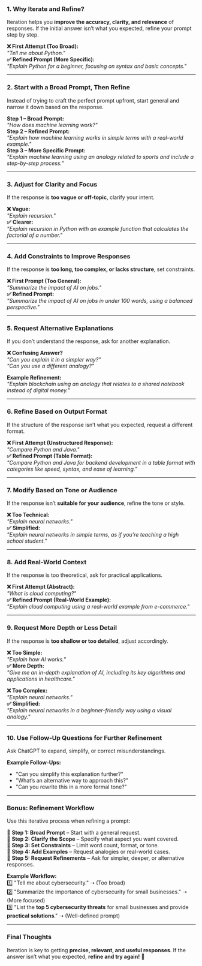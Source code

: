 ### **1. Why Iterate and Refine?**  
Iteration helps you **improve the accuracy, clarity, and relevance** of responses. If the initial answer isn’t what you expected, refine your prompt step by step.

**❌ First Attempt (Too Broad):**  
*"Tell me about Python."*  
**✅ Refined Prompt (More Specific):**  
*"Explain Python for a beginner, focusing on syntax and basic concepts."*  

---

### **2. Start with a Broad Prompt, Then Refine**  
Instead of trying to craft the perfect prompt upfront, start general and narrow it down based on the response.

**Step 1 – Broad Prompt:**  
*"How does machine learning work?"*  
**Step 2 – Refined Prompt:**  
*"Explain how machine learning works in simple terms with a real-world example."*  
**Step 3 – More Specific Prompt:**  
*"Explain machine learning using an analogy related to sports and include a step-by-step process."*  

---

### **3. Adjust for Clarity and Focus**  
If the response is **too vague or off-topic**, clarify your intent.

**❌ Vague:**  
*"Explain recursion."*  
**✅ Clearer:**  
*"Explain recursion in Python with an example function that calculates the factorial of a number."*  

---

### **4. Add Constraints to Improve Responses**  
If the response is **too long, too complex, or lacks structure**, set constraints.

**❌ First Prompt (Too General):**  
*"Summarize the impact of AI on jobs."*  
**✅ Refined Prompt:**  
*"Summarize the impact of AI on jobs in under 100 words, using a balanced perspective."*  

---

### **5. Request Alternative Explanations**  
If you don’t understand the response, ask for another explanation.

**❌ Confusing Answer?**  
*"Can you explain it in a simpler way?"*  
*"Can you use a different analogy?"*  

**Example Refinement:**  
*"Explain blockchain using an analogy that relates to a shared notebook instead of digital money."*  

---

### **6. Refine Based on Output Format**  
If the structure of the response isn’t what you expected, request a different format.

**❌ First Attempt (Unstructured Response):**  
*"Compare Python and Java."*  
**✅ Refined Prompt (Table Format):**  
*"Compare Python and Java for backend development in a table format with categories like speed, syntax, and ease of learning."*  

---

### **7. Modify Based on Tone or Audience**  
If the response isn’t **suitable for your audience**, refine the tone or style.

**❌ Too Technical:**  
*"Explain neural networks."*  
**✅ Simplified:**  
*"Explain neural networks in simple terms, as if you're teaching a high school student."*  

---

### **8. Add Real-World Context**  
If the response is too theoretical, ask for practical applications.

**❌ First Attempt (Abstract):**  
*"What is cloud computing?"*  
**✅ Refined Prompt (Real-World Example):**  
*"Explain cloud computing using a real-world example from e-commerce."*  

---

### **9. Request More Depth or Less Detail**  
If the response is **too shallow or too detailed**, adjust accordingly.

**❌ Too Simple:**  
*"Explain how AI works."*  
**✅ More Depth:**  
*"Give me an in-depth explanation of AI, including its key algorithms and applications in healthcare."*  

**❌ Too Complex:**  
*"Explain neural networks."*  
**✅ Simplified:**  
*"Explain neural networks in a beginner-friendly way using a visual analogy."*  

---

### **10. Use Follow-Up Questions for Further Refinement**  
Ask ChatGPT to expand, simplify, or correct misunderstandings.

**Example Follow-Ups:**  
- "Can you simplify this explanation further?"  
- "What’s an alternative way to approach this?"  
- "Can you rewrite this in a more formal tone?"  

---

### **Bonus: Refinement Workflow**  
Use this iterative process when refining a prompt:  

📌 **Step 1: Broad Prompt** – Start with a general request.  
📌 **Step 2: Clarify the Scope** – Specify what aspect you want covered.  
📌 **Step 3: Set Constraints** – Limit word count, format, or tone.  
📌 **Step 4: Add Examples** – Request analogies or real-world cases.  
📌 **Step 5: Request Refinements** – Ask for simpler, deeper, or alternative responses.  

**Example Workflow:**  
1️⃣ "Tell me about cybersecurity." ➝ (Too broad)  
2️⃣ "Summarize the importance of cybersecurity for small businesses." ➝ (More focused)  
3️⃣ "List the **top 5 cybersecurity threats** for small businesses and provide **practical solutions**." ➝ (Well-defined prompt)  

---

### **Final Thoughts**  
Iteration is key to getting **precise, relevant, and useful responses**. If the answer isn’t what you expected, **refine and try again!** 🚀